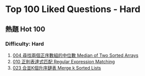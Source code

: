 # Top 100 Liked Questions - Hard
## 熱題 Hot 100

### Difficulty: Hard
001. [004 尋找兩個正序數組的中位數 Median of Two Sorted Arrays](https://github.com/Kuan-HC/LeetCode/blob/main/Top100LikedQuestions/004_Median_of_Two_Sorted_Arrayss.md)
002. [010 正則表達式匹配 Regular Expression Matching](https://github.com/Kuan-HC/LeetCode/blob/main/Top100LikedQuestions/010_Regular_Expression_Matchingy.md)
003. [023 合並K個升序鏈表 Merge k Sorted Lists](https://github.com/Kuan-HC/LeetCode/blob/main/Top100LikedQuestions/023_Merge_k_Sorted_Lists.md)
